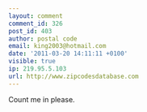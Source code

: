 ```yaml
---
layout: comment
comment_id: 326
post_id: 403
author: postal code
email: king2003@hotmail.com
date: '2011-03-20 14:11:11 +0100'
visible: true
ip: 219.95.5.103
url: http://www.zipcodesdatabase.com
---
```

Count me in please.
